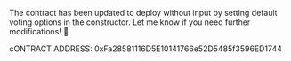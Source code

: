 The contract has been updated to deploy without input by setting default voting options in the constructor. Let me know if you need further modifications! 🚀

cONTRACT ADDRESS: 0xFa28581116D5E10141766e52D5485f3596ED1744





